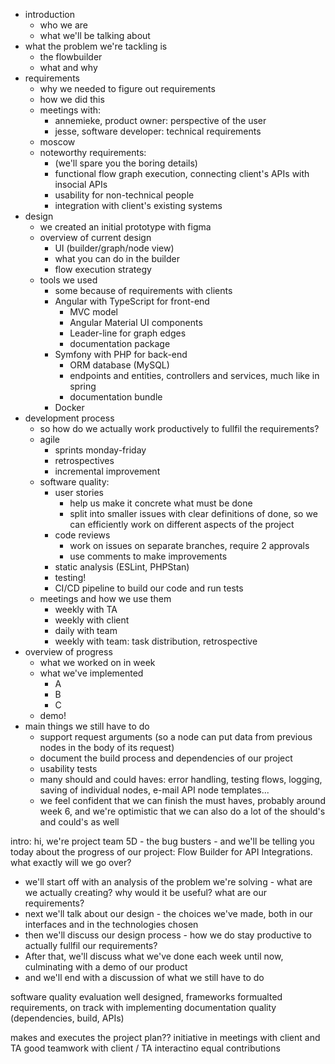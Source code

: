 - introduction
    - who we are
    - what we'll be talking about
- what the problem we're tackling is
    - the flowbuilder
    - what and why
- requirements
    - why we needed to figure out requirements
    - how we did this
    - meetings with:
        - annemieke, product owner: perspective of the user
        - jesse, software developer: technical requirements
    - moscow
    - noteworthy requirements:
	    - (we'll spare you the boring details)
	    - functional flow graph execution, connecting client's APIs with insocial APIs
	    - usability for non-technical people
	    - integration with client's existing systems
- design
	- we created an initial prototype with figma
	- overview of current design
		- UI (builder/graph/node view)
		- what you can do in the builder
		- flow execution strategy
	- tools we used
		- some because of requirements with clients
		- Angular with TypeScript for front-end
			- MVC model
			- Angular Material UI components
			- Leader-line for graph edges
			- documentation package
		- Symfony with PHP for back-end
			- ORM database (MySQL)
			- endpoints and entities, controllers and services, much like in spring
			- documentation bundle
		- Docker
- development process
	- so how do we actually work productively to fullfil the requirements?
	- agile
		- sprints monday-friday
		- retrospectives
		- incremental improvement
	- software quality:
		- user stories
			- help us make it concrete what must be done
			- split into smaller issues with clear definitions of done, so we can efficiently work on different aspects of the project
		- code reviews
			- work on issues on separate branches, require 2 approvals
			- use comments to make improvements
		- static analysis (ESLint, PHPStan)
		- testing!
		- CI/CD pipeline to build our code and run tests
	- meetings and how we use them
		- weekly with TA
		- weekly with client
		- daily with team
		- weekly with team: task distribution, retrospective
- overview of progress
	- what we worked on in week
	- what we've implemented
		- A
		- B
		- C
	- demo!
- main things we still have to do
	- support request arguments (so a node can put data from previous nodes in the body of its request)
	- document the build process and dependencies of our project
	- usability tests
	- many should and could haves: error handling, testing flows, logging, saving of individual nodes, e-mail API node templates...
	- we feel confident that we can finish the must haves, probably around week 6, and we're optimistic that we can also do a lot of the should's and could's as well

intro:
	hi, we're project team 5D - the bug busters - and we'll be telling you today about the progress of our project: Flow Builder for API Integrations. what exactly will we go over?
- we'll start off with an analysis of the problem we're solving - what are we actually creating? why would it be useful? what are our requirements?
- next we'll talk about our design - the choices we've made, both in our interfaces and in the technologies chosen
- then we'll discuss our design process - how we do stay productive to actually fullfil our requirements?
- After that, we'll discuss what we've done each week until now, culminating with a demo of our product
- and we'll end with a discussion of what we still have to do
	 
	

software quality evaluation
well designed, frameworks
formualted requirements, on track with implementing
documentation quality (dependencies, build, APIs)

makes and executes the project plan??
initiative in meetings with client and TA
good teamwork with client / TA interactino
equal contributions
